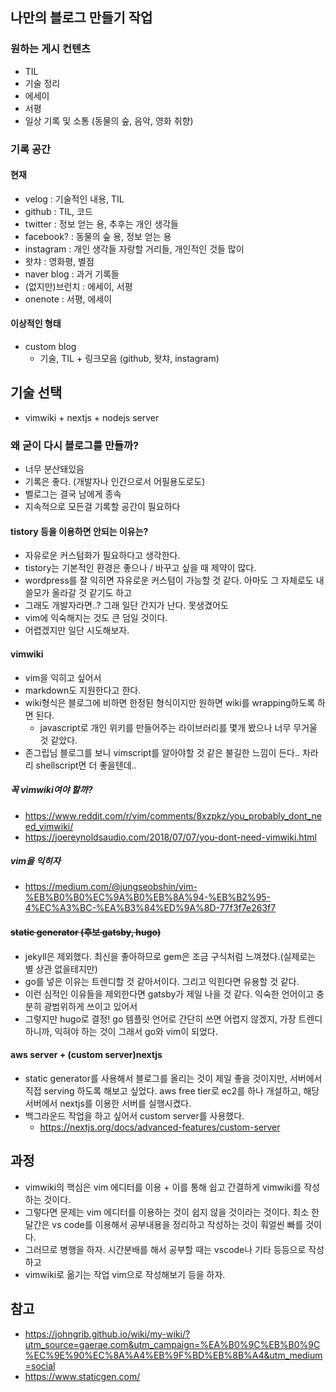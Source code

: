 ## 나만의 블로그 만들기 작업

### 원하는 게시 컨텐츠

-   TIL
-   기술 정리
-   에세이
-   서평
-   일상 기록 및 소통 (동물의 숲, 음악, 영화 취향)

### 기록 공간

#### 현재

-   velog : 기술적인 내용, TIL
-   github : TIL, 코드
-   twitter : 정보 얻는 용, 추후는 개인 생각들
-   facebook? : 동물의 숲 용, 정보 얻는 용
-   instagram : 개인 생각들 자랑할 거리들, 개인적인 것들 많이
-   왓챠 : 영화평, 별점
-   naver blog : 과거 기록들
-   (없지만)브런치 : 에세이, 서평
-   onenote : 서평, 에세이

#### 이상적인 형태

-   custom blog
    -   기술, TIL + 링크모음 (github, 왓챠, instagram)

## 기술 선택

-   vimwiki + nextjs + nodejs server

### 왜 굳이 다시 블로그를 만들까?

-   너무 분산돼있음
-   기록은 좋다. (개발자나 인간으로서 어필용도로도)
-   벨로그는 결국 남에게 종속
-   지속적으로 모든걸 기록할 공간이 필요하다

#### tistory 등을 이용하면 안되는 이유는?

-   자유로운 커스텀화가 필요하다고 생각한다.
-   tistory는 기본적인 환경은 좋으나 / 바꾸고 싶을 때 제약이 많다.
-   wordpress를 잘 익히면 자유로운 커스텀이 가능할 것 같다. 아마도 그 자체로도 내 쓸모가 올라갈 것 같기도 하고
-   그래도 개발자라면..? 그래 일단 간지가 난다. 못생겼어도
-   vim에 익숙해지는 것도 큰 덤일 것이다.
-   어렵겠지만 일단 시도해보자.

#### vimwiki

-   vim을 익히고 싶어서
-   markdown도 지원한다고 한다.
-   wiki형식은 블로그에 비하면 한정된 형식이지만 원하면 wiki를 wrapping하도록 하면 된다.
    -   javascript로 개인 위키를 만들어주는 라이브러리를 몇개 봤으나 너무 무거울 것 같았다.
-   존그립님 블로그를 보니 vimscript를 알아야할 것 같은 불길한 느낌이 든다.. 차라리 shellscript면 더 좋을텐데..

##### 꼭 vimwiki여야 할까?

-   https://www.reddit.com/r/vim/comments/8xzpkz/you_probably_dont_need_vimwiki/
-   https://joereynoldsaudio.com/2018/07/07/you-dont-need-vimwiki.html

##### vim을 익히자

-   https://medium.com/@jungseobshin/vim-%EB%B0%B0%EC%9A%B0%EB%8A%94-%EB%B2%95-4%EC%A3%BC-%EA%B3%84%ED%9A%8D-77f3f7e263f7

#### ~~static generator (후보 gatsby, hugo)~~

-   jekyll은 제외했다. 최신을 좋아하므로 gem은 조금 구식처럼 느껴졌다.(실제로는 별 상관 없을테지만)
-   go를 넣은 이유는 트렌디할 것 같아서이다. 그리고 익힌다면 유용할 것 같다.
-   이런 심적인 이유들을 제외한다면 gatsby가 제일 나을 것 같다. 익숙한 언어이고 충분히 광범위하게 쓰이고 있어서
-   그렇지만 hugo로 결정! go 템플릿 언어로 간단히 쓰면 어렵지 않겠지, 가장 트렌디 하니까, 익혀야 하는 것이 그래서 go와 vim이 되었다.

#### aws server + (custom server)nextjs

-   static generator를 사용해서 블로그를 올리는 것이 제일 좋을 것이지만, 서버에서 직접 serving 하도록 해보고 싶었다. aws free tier로 ec2를 하나 개설하고, 해당 서버에서 nextjs를 이용한 서버를 실행시켰다.
-   백그라운드 작업을 하고 싶어서 custom server를 사용했다.
    -    https://nextjs.org/docs/advanced-features/custom-server

## 과정

-   vimwiki의 핵심은 vim 에디터를 이용 + 이를 통해 쉽고 간결하게 vimwiki를 작성하는 것이다.
-   그렇다면 문제는 vim 에디터를 이용하는 것이 쉽지 않을 것이라는 것이다. 최소 한달간은 vs code를 이용해서 공부내용을 정리하고 작성하는 것이 훠얼씬 빠를 것이다.
-   그러므로 병행을 하자. 시간분배를 해서 공부할 때는 vscode나 기타 등등으로 작성하고
-   vimwiki로 옮기는 작업 vim으로 작성해보기 등을 하자.

## 참고

-   https://johngrib.github.io/wiki/my-wiki/?utm_source=gaerae.com&utm_campaign=%EA%B0%9C%EB%B0%9C%EC%9E%90%EC%8A%A4%EB%9F%BD%EB%8B%A4&utm_medium=social
-   https://www.staticgen.com/

